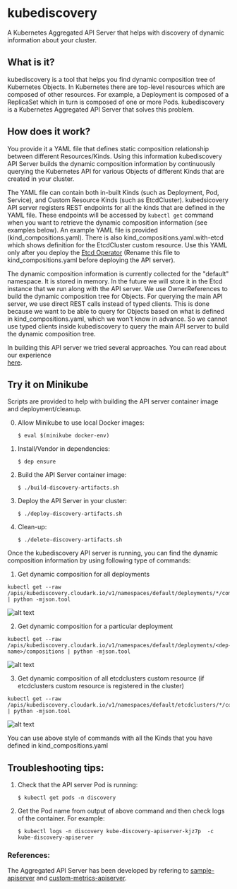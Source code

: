 # kubediscovery

A Kubernetes Aggregated API Server that helps with discovery of dynamic information about your cluster.


## What is it?

kubediscovery is a tool that helps you find dynamic composition tree of Kubernetes Objects. 
In Kubernetes there are top-level resources which are composed of other resources. 
For example, a Deployment is composed of a ReplicaSet which in turn is composed of one or more Pods. 
kubediscovery is a Kubernetes Aggregated API Server that solves this problem.


## How does it work?

You provide it a YAML file that defines static composition relationship between different Resources/Kinds.
Using this information kubediscovery API Server builds the dynamic composition information by 
continuously querying the Kubernetes API for various Objects of different Kinds that are created in your cluster.

The YAML file can contain both in-built Kinds (such as Deployment, Pod, Service), and
Custom Resource Kinds (such as EtcdCluster).
kubedsicovery API server registers REST endpoints for all the kinds that are defined in the YAML file.
These endpoints will be accessed by `kubectl get` command when you want to retrieve the dynamic
composition information (see examples below). An example YAML file is provided (kind_compositions.yaml).
There is also kind_compositions.yaml.with-etcd which shows definition for the EtcdCluster custom resource.
Use this YAML only after you deploy the [Etcd Operator](https://github.com/coreos/etcd-operator)
(Rename this file to kind_compositions.yaml before deploying the API server).

The dynamic composition information is currently collected for the "default" namespace.
It is stored in memory. In the future we will store it in the Etcd instance that we run along with
the API server. We use OwnerReferences to build the dynamic composition tree for Objects.
For querying the main API server, we use direct REST calls instead of typed clients. 
This is done because we want to be able to query for Objects 
based on what is defined in kind_compositions.yaml, which we won't know in advance.
So we cannot use typed clients inside kubediscovery to query the main API server to build the dynamic composition tree.

In building this API server we tried several approaches. You can read about our experience  
[here](https://medium.com/@cloudark/our-journey-in-building-a-kubernetes-aggregated-api-server-29a4f9c1de22).


## Try it on Minikube


Scripts are provided to help with building the API server container image and deployment/cleanup.

0) Allow Minikube to use local Docker images: 

   `$ eval $(minikube docker-env)`

1) Install/Vendor in dependencies:

   `$ dep ensure`

2) Build the API Server container image:

   `$ ./build-discovery-artifacts.sh`

3) Deploy the API Server in your cluster:

   `$ ./deploy-discovery-artifacts.sh`

4) Clean-up:

    `$ ./delete-discovery-artifacts.sh`


Once the kubediscovery API server is running, you can find the dynamic composition information by using following type of commands:


1) Get dynamic composition for all deployments

```
kubectl get --raw /apis/kubediscovery.cloudark.io/v1/namespaces/default/deployments/*/compositions | python -mjson.tool
```

![alt text](https://github.com/cloud-ark/kubediscovery/raw/master/docs/all-deployments.png)


2) Get dynamic composition for a particular deployment

```
kubectl get --raw /apis/kubediscovery.cloudark.io/v1/namespaces/default/deployments/<dep-name>/compositions | python -mjson.tool
```

![alt text](https://github.com/cloud-ark/kubediscovery/raw/master/docs/single-deployment.png)


3) Get dynamic composition of all etcdclusters custom resource (if etcdclusters custom resource is registered in the cluster)

```
kubectl get --raw /apis/kubediscovery.cloudark.io/v1/namespaces/default/etcdclusters/*/compositions | python -mjson.tool
```

![alt text](https://github.com/cloud-ark/kubediscovery/raw/master/docs/etcd-clusters.png)

You can use above style of commands with all the Kinds that you have defined in kind_compositions.yaml


## Troubleshooting tips:

1) Check that the API server Pod is running: 

   `$ kubectl get pods -n discovery`

2) Get the Pod name from output of above command and then check logs of the container.
   For example:

   `$ kubectl logs -n discovery kube-discovery-apiserver-kjz7p  -c kube-discovery-apiserver`


### References:

The Aggregated API Server has been developed by refering to [sample-apiserver](https://github.com/kubernetes/sample-apiserver)
and [custom-metrics-apiserver](https://github.com/kubernetes-incubator/custom-metrics-apiserver).
